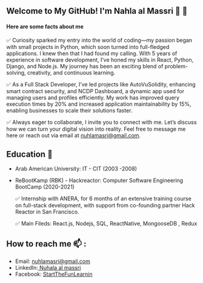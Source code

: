 ## Welcome to My GitHub! I'm Nahla al Massri 🚀 👋

#### Here are some facts about me 
✅ Curiosity sparked my entry into the world of coding—my passion began with small projects in Python, which soon turned into full-fledged applications. I knew then that I had found my calling. With 5 years of experience in software development, I’ve honed my skills in React, Python, Django, and Node.js. My journey has been an exciting blend of problem-solving, creativity, and continuous learning.

✅ As a Full Stack Developer, I’ve led projects like AutoVuSolidity, enhancing smart contract security, and NCDP Dashboard, a dynamic app used for managing users and profiles efficiently. My work has improved query execution times by 20% and increased application maintainability by 15%, enabling businesses to scale their solutions faster.

✅ Always eager to collaborate, I invite you to connect with me. Let’s discuss how we can turn your digital vision into reality. Feel free to message me here or reach out via email at nuhlamasri@gmail.com.

##
## Education  🌱
- Arab American University: IT - CIT (2003 -2008)
- ReBootKamp (RBK) - Hackreactor: Computer Software Engineering BootCamp (2020-2021)
  
    ✅  Internship with ANERA, for 6 months of an extensive training course on full-stack development, with support from co-founding partner Hack Reactor in San Francisco.
  
    ✅  Main Fileds: React.js, Nodejs, SQL, ReactNative, MongooseDB , Redux 
##
## How to reach me 📫 : 
- Email: nuhlamasri@gmail.com
- LinkedIn:[ Nuhala al massri](https://www.linkedin.com/in/nahlaalmasri/)
- Facebook: [StartTheFunLearnin](https://www.facebook.com/StartTheFunLearning)
<!--
**nuhla/nuhla** is a ✨ _special_ ✨ repository because its `README.md` (this file) appears on your GitHub profile.




Here are some ideas to get you started:

- 🔭 I’m currently working on ...
- 🌱 I’m currently learning ...
- 👯 I’m looking to collaborate on ...
- 🤔 I’m looking for help with ...
- 💬 Ask me about ...
- 📫 How to reach me: ...
- 😄 Pronouns: ...
- ⚡ Fun fact: ...
-->
